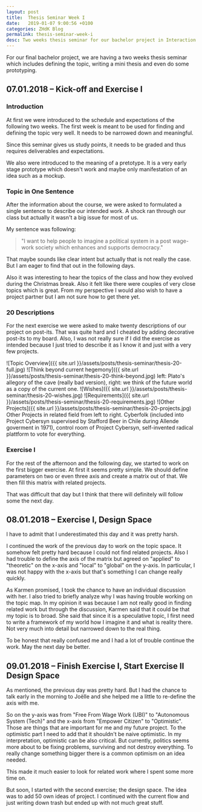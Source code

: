 ```yaml
---
layout: post
title:  Thesis Seminar Week I
date:   2019-01-07 9:00:56 +0100
categories: ZHdK Blog
permalink: thesis-seminar-week-i
desc: Two weeks thesis seminar for our bachelor project in Interaction Design at Zurich University of the Arts.
---
```


For our final bachelor project, we are having a two weeks thesis seminar which includes defining the topic, writing a mini thesis and even do some prototyping. 

## 07.01.2018 – Kick-off and Exercise I

### Introduction
At first we were introduced to the schedule and expectations of the following two weeks. The first week is meant to be used for finding and defining the topic very well. It needs to be narrowed down and meaningful.

Since this seminar gives us study points, it needs to be graded and thus requires deliverables and expectations.

We also were introduced to the meaning of a pretotype. It is a very early stage prototype which doesn't work and maybe only manifestation of an idea such as a mockup.

### Topic in One Sentence
After the information about the course, we were asked to formulated a single sentence to describe our intended work. A shock ran through our class but actually it wasn't a big issue for most of us.

My sentence was following:
> "I want to help people to imagine a political system in a post wage-work society which enhances and supports democracy."

That maybe sounds like clear intent but actually that is not really the case. But I am eager to find that out in the following days.

Also it was interesting to hear the topics of the class and how they evolved during the Christmas break. Also it felt like there were couples of very close topics which is great. From my perspective I would also wish to have a project partner but I am not sure how to get there yet.

### 20 Descriptions
For the next exercise we were asked to make twenty descriptions of our project on post-its. That was quite hard and I cheated by adding decorative post-its to my board. Also, I was not really sure if I did the exercise as intended because I just tried to describe it as I know it and just with a very few projects.

![Topic Overview]({{ site.url }}/assets/posts/thesis-seminar/thesis-20-full.jpg)
![Think beyond current hegemony]({{ site.url }}/assets/posts/thesis-seminar/thesis-20-think-beyond.jpg)
left: Plato's allegory of the cave (really bad version), right: we think of the future world as a copy of the current one.
![Wishes]({{ site.url }}/assets/posts/thesis-seminar/thesis-20-wishes.jpg)
![Requirements]({{ site.url }}/assets/posts/thesis-seminar/thesis-20-requirements.jpg)
![Other Projects]({{ site.url }}/assets/posts/thesis-seminar/thesis-20-projects.jpg)
Other Projects in related field from left to right. Cyberfolk (included into Project Cybersyn supervised by Stafford Beer in Chile during Allende goverment in 1971), control room of Project Cybersyn, self-invented radical plattform to vote for everything.

### Exercise I
For the rest of the afternoon and the following day, we started to work on the first bigger exercise. At first it seems pretty simple. We should define parameters on two or even three axis and create a matrix out of that. We then fill this matrix with related projects.

That was difficult that day but I think that there will definitely will follow some the next day.

## 08.01.2018 – Exercise I, Design Space
I have to admit that I underestimated this day and it was pretty harsh.

I continued the work of the previous day to work on the topic space. It somehow felt pretty hard because I could not find related projects. Also I had trouble to define the axis of the matrix but agreed on "applied" to "theoretic" on the x-axis and "local" to "global" on the y-axis. In particular, I was not happy with the x-axis but that's something I can change really quickly.

As Karmen promised, I took the chance to have an individual discussion with her. I also tried to briefly analyze why I was having trouble working on the topic map. In my opinion it was because I am not really good in finding related work but through the discussion, Karmen said that it could be that my topic is to broad. She said that since it is a speculative topic, I first need to write a framework of my world how I imagine it and what is reality there. Not very much into detail but narrowed down to the real thing.

To be honest that really confused me and I had a lot of trouble continue the work. May the next day be better. 

## 09.01.2018 – Finish Exercise I, Start Exercise II Design Space
As mentioned, the previous day was pretty hard. But I had the chance to talk early in the morning to Joëlle and she helped me a little to re-define the axis with me.

So on the y-axis was from "Free From Wage Work (UBI)" to "Autonomous System (Tech)" and the x-axis from "Empower Citizen" to "Optimistic". Those are things that are important for me and my future project. To the optimistic part I need to add that it shouldn't be naive optimistic. In my interpretation, optimistic can be also critical. But currently, politics seems more about to be fixing problems, surviving and not destroy everything. To really change something bigger there is a common optimism on an idea needed. 

This made it much easier to look for related work where I spent some more time on.

But soon, I started with the second exercise; the design space. The idea was to add 50 own ideas of project. I continued with the current flow and just writing down trash but ended up with not much great stuff.  